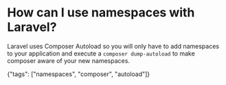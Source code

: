# How can I use namespaces with Laravel?

Laravel uses Composer Autoload so you will only have to add namespaces to your application and execute a `composer dump-autoload` to make composer aware of your new namespaces.

{"tags": ["namespaces", "composer", "autoload"]}

